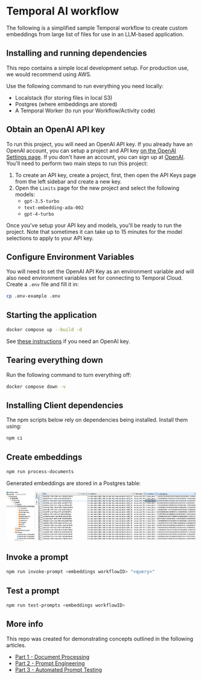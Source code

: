 # Temporal AI workflow

The following is a simplified sample Temporal workflow to create custom embeddings from large list of files for use in an LLM-based application.

## Installing and running dependencies

This repo contains a simple local development setup. For production use, we would recommend using AWS.

Use the following command to run everything you need locally:

- Localstack (for storing files in local S3)
- Postgres (where embeddings are stored)
- A Temporal Worker (to run your Workflow/Activity code)

## Obtain an OpenAI API key

To run this project, you will need an OpenAI API key.  If you already have an OpenAI account, you can setup a project and API key [on the OpenAI Settings page](https://platform.openai.com/settings/). If you don't have an account, you can sign up at [OpenAI](https://platform.openai.com/signup).  You'll need to perform two main steps to run this project:

1. To create an API key, create a project, first, then open the API Keys page from the left sidebar and create a new key.
2. Open the `Limits` page for the new project and select the following models:
   - `gpt-3.5-turbo`
   - `text-embedding-ada-002`
   - `gpt-4-turbo`

Once you've setup your API key and models, you'll be ready to run the project.  Note that sometimes it can take up to 15 minutes for the model selections to apply to your API key.

## Configure Environment Variables

You will need to set the OpenAI API Key as an environment variable and will also need environment variables set for connecting to Temporal Cloud. Create a `.env` file and fill it in:

```bash
cp .env-example .env
```


## Starting the application

```bash
docker compose up --build -d
```

See [these instructions](#obtain-an-openai-api-key) if you need an OpenAI key.

## Tearing everything down

Run the following command to turn everything off:

```bash
docker compose down -v
```

## Installing Client dependencies

The npm scripts below rely on dependencies being installed. Install them using:

```bash
npm ci
```

## Create embeddings

```bash
npm run process-documents
```

Generated embeddings are stored in a Postgres table:

![Alt text](image.png)

## Invoke a prompt

```bash
npm run invoke-prompt <embeddings workflowID> "<query>"
```

## Test a prompt

```bash
npm run test-prompts <embeddings workflowID>
```

## More info

This repo was created for demonstrating concepts outlined in the following articles.

- [Part 1 - Document Processing](https://www.bitovi.com/blog/your-next-ai-startup-should-be-built-on-temporal-part-1-document-processing)
- [Part 2 - Prompt Engineering](https://www.bitovi.com/blog/your-next-ai-startup-should-be-built-on-temporal-part-2-prompt-engineering)
- [Part 3 - Automated Prompt Testing](https://www.bitovi.com/blog/your-next-ai-startup-should-be-built-on-temporal-part-3-automated-prompt-testing)